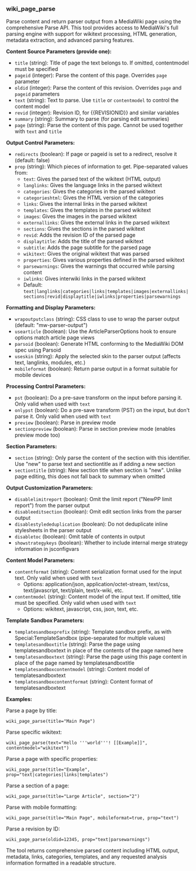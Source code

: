 ### wiki_page_parse

Parse content and return parser output from a MediaWiki page using the comprehensive Parse API. This tool provides access to MediaWiki's full parsing engine with support for wikitext processing, HTML generation, metadata extraction, and advanced parsing features.

**Content Source Parameters (provide one):**
- `title` (string): Title of page the text belongs to. If omitted, contentmodel must be specified
- `pageid` (integer): Parse the content of this page. Overrides `page` parameter
- `oldid` (integer): Parse the content of this revision. Overrides `page` and `pageid` parameters
- `text` (string): Text to parse. Use `title` or `contentmodel` to control the content model
- `revid` (integer): Revision ID, for {{REVISIONID}} and similar variables
- `summary` (string): Summary to parse (for parsing edit summaries)
- `page` (string): Parse the content of this page. Cannot be used together with `text` and `title`

**Output Control Parameters:**
- `redirects` (boolean): If page or pageid is set to a redirect, resolve it (default: false)
- `prop` (string): Which pieces of information to get. Pipe-separated values from:
  - `text`: Gives the parsed text of the wikitext (HTML output)
  - `langlinks`: Gives the language links in the parsed wikitext
  - `categories`: Gives the categories in the parsed wikitext
  - `categorieshtml`: Gives the HTML version of the categories
  - `links`: Gives the internal links in the parsed wikitext
  - `templates`: Gives the templates in the parsed wikitext
  - `images`: Gives the images in the parsed wikitext
  - `externallinks`: Gives the external links in the parsed wikitext
  - `sections`: Gives the sections in the parsed wikitext
  - `revid`: Adds the revision ID of the parsed page
  - `displaytitle`: Adds the title of the parsed wikitext
  - `subtitle`: Adds the page subtitle for the parsed page
  - `wikitext`: Gives the original wikitext that was parsed
  - `properties`: Gives various properties defined in the parsed wikitext
  - `parsewarnings`: Gives the warnings that occurred while parsing content
  - `iwlinks`: Gives interwiki links in the parsed wikitext
  - Default: `text|langlinks|categories|links|templates|images|externallinks|sections|revid|displaytitle|iwlinks|properties|parsewarnings`

**Formatting and Display Parameters:**
- `wrapoutputclass` (string): CSS class to use to wrap the parser output (default: "mw-parser-output")
- `usearticle` (boolean): Use the ArticleParserOptions hook to ensure options match article page views
- `parsoid` (boolean): Generate HTML conforming to the MediaWiki DOM spec using Parsoid
- `useskin` (string): Apply the selected skin to the parser output (affects text, langlinks, modules, etc.)
- `mobileformat` (boolean): Return parse output in a format suitable for mobile devices

**Processing Control Parameters:**
- `pst` (boolean): Do a pre-save transform on the input before parsing it. Only valid when used with `text`
- `onlypst` (boolean): Do a pre-save transform (PST) on the input, but don't parse it. Only valid when used with `text`
- `preview` (boolean): Parse in preview mode
- `sectionpreview` (boolean): Parse in section preview mode (enables preview mode too)

**Section Parameters:**
- `section` (string): Only parse the content of the section with this identifier. Use "new" to parse text and sectiontitle as if adding a new section
- `sectiontitle` (string): New section title when section is "new". Unlike page editing, this does not fall back to summary when omitted

**Output Customization Parameters:**
- `disablelimitreport` (boolean): Omit the limit report ("NewPP limit report") from the parser output
- `disableeditsection` (boolean): Omit edit section links from the parser output
- `disablestylededuplication` (boolean): Do not deduplicate inline stylesheets in the parser output
- `disabletoc` (boolean): Omit table of contents in output
- `showstrategykeys` (boolean): Whether to include internal merge strategy information in jsconfigvars

**Content Model Parameters:**
- `contentformat` (string): Content serialization format used for the input text. Only valid when used with `text`
  - Options: application/json, application/octet-stream, text/css, text/javascript, text/plain, text/x-wiki, etc.
- `contentmodel` (string): Content model of the input text. If omitted, title must be specified. Only valid when used with `text`
  - Options: wikitext, javascript, css, json, text, etc.

**Template Sandbox Parameters:**
- `templatesandboxprefix` (string): Template sandbox prefix, as with Special:TemplateSandbox (pipe-separated for multiple values)
- `templatesandboxtitle` (string): Parse the page using templatesandboxtext in place of the contents of the page named here
- `templatesandboxtext` (string): Parse the page using this page content in place of the page named by templatesandboxtitle
- `templatesandboxcontentmodel` (string): Content model of templatesandboxtext
- `templatesandboxcontentformat` (string): Content format of templatesandboxtext

**Examples:**

Parse a page by title:
```
wiki_page_parse(title="Main Page")
```

Parse specific wikitext:
```
wiki_page_parse(text="Hello '''world'''! [[Example]]", contentmodel="wikitext")
```

Parse a page with specific properties:
```
wiki_page_parse(title="Example", prop="text|categories|links|templates")
```

Parse a section of a page:
```
wiki_page_parse(title="Large Article", section="2")
```

Parse with mobile formatting:
```
wiki_page_parse(title="Main Page", mobileformat=true, prop="text")
```

Parse a revision by ID:
```
wiki_page_parse(oldid=12345, prop="text|parsewarnings")
```

The tool returns comprehensive parsed content including HTML output, metadata, links, categories, templates, and any requested analysis information formatted in a readable structure.
